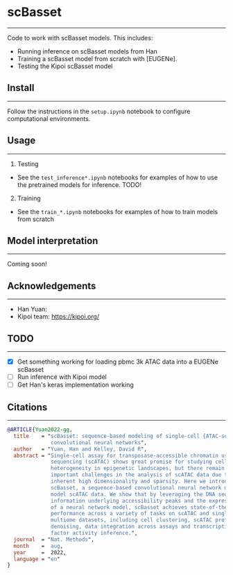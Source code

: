 # scBasset
---
Code to work with scBasset models. This includes:
 - Running inference on scBasset models from Han
 - Training a scBasset model from scratch with [EUGENe].
 - Testing the Kipoi scBasset model

## Install
---
Follow the instructions in the `setup.ipynb` notebook to configure computational environments.

## Usage
---
1. Testing
 - See the `test_inference*.ipynb` notebooks for examples of how to use the pretrained models for inference. TODO!

2. Training
 - See the `train_*.ipynb` notebooks for examples of how to train models from scratch
 
## Model interpretation
---
Coming soon!

## Acknowledgements
---
- Han Yuan: 
- Kipoi team: https://kipoi.org/

## TODO
---
- [x] Get something working for loading pbmc 3k ATAC data into a EUGENe scBasset
- [ ] Run inference with Kipoi model
- [ ] Get Han's keras implementation working

## Citations
---
```bibtex
@ARTICLE{Yuan2022-gg,
  title    = "scBasset: sequence-based modeling of single-cell {ATAC-seq} using
              convolutional neural networks",
  author   = "Yuan, Han and Kelley, David R",
  abstract = "Single-cell assay for transposase-accessible chromatin using
              sequencing (scATAC) shows great promise for studying cellular
              heterogeneity in epigenetic landscapes, but there remain
              important challenges in the analysis of scATAC data due to the
              inherent high dimensionality and sparsity. Here we introduce
              scBasset, a sequence-based convolutional neural network method to
              model scATAC data. We show that by leveraging the DNA sequence
              information underlying accessibility peaks and the expressiveness
              of a neural network model, scBasset achieves state-of-the-art
              performance across a variety of tasks on scATAC and single-cell
              multiome datasets, including cell clustering, scATAC profile
              denoising, data integration across assays and transcription
              factor activity inference.",
  journal  = "Nat. Methods",
  month    =  aug,
  year     =  2022,
  language = "en"
}
```
